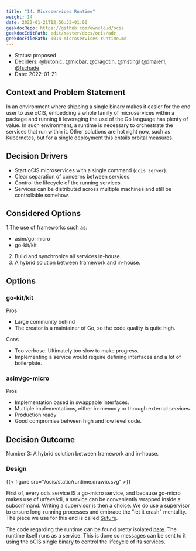 ```yaml
---
title: "14. Microservices Runtime"
weight: 14
date: 2022-01-21T12:56:53+01:00
geekdocRepo: https://github.com/owncloud/ocis
geekdocEditPath: edit/master/docs/ocis/adr
geekdocFilePath: 0014-microservices-runtime.md
---
```


* Status: proposed
* Deciders: [@butonic](https://github.com/butonic), [@micbar](https://github.com/micbar), [@dragotin](https://github.com/dragotin), [@mstingl](https://github.com/mstingl) [@pmaier1](https://github.com/pmaier1), [@fschade](https://github.com/fschade)
* Date: 2022-01-21

## Context and Problem Statement

In an environment where shipping a single binary makes it easier for the end user to use oCIS, embedding a whole family of microservices within a package and running it leveraging the use of the Go language has plenty of value. In such environment, a runtime is necessary to orchestrate the services that run within it. Other solutions are hot right now, such as Kubernetes, but for a single deployment this entails orbital measures.

## Decision Drivers

- Start oCIS microservices with a single command (`ocis server`).
- Clear separation of concerns between services.
- Control the lifecycle of the running services.
- Services can be distributed across multiple machines and still be controllable somehow.

## Considered Options

1.The use of frameworks such as:
  - asim/go-micro
  - go-kit/kit
2. Build and synchronize all services in-house.
3. A hybrid solution between framework and in-house.

## Options

### go-kit/kit

Pros
- Large community behind
- The creator is a maintainer of Go, so the code quality is quite high.

Cons
- Too verbose. Ultimately too slow to make progress.
- Implementing a service would require defining interfaces and a lot of boilerplate.

### asim/go-micro

Pros
- Implementation based in swappable interfaces.
- Multiple implementations, either in-memory or through external services
- Production ready
- Good compromise between high and low level code.

## Decision Outcome

Number 3: A hybrid solution between framework and in-house.

### Design

{{< figure src="/ocis/static/runtime.drawio.svg" >}}

First of, every ocis service IS a go-micro service, and because go-micro makes use of urfave/cli, a service can be conveniently wrapped inside a subcommand. Writing a supervisor is then a choice. We do use a supervisor to ensure long-running processes and embrace the "let it crash" mentality. The piece we use for this end is called [Suture](https://github.com/thejerf/suture).

The code regarding the runtime can be found pretty isolated [here](https://github.com/owncloud/ocis/blob/d6adb7bee83b58aa3524951ed55872a5f3105568/ocis/pkg/runtime/service/service.go). The runtime itself runs as a service. This is done so messages can be sent to it using the oCIS single binary to control the lifecycle of its services.

